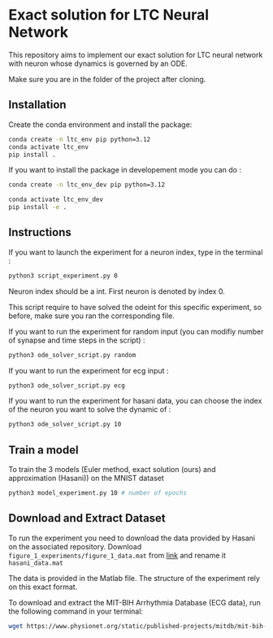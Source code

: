 # Exact solution for LTC Neural Network

This repository aims to implement our exact solution for LTC neural network with neuron whose dynamics is governed by an ODE.

Make sure you are in the folder of the project after cloning.

## Installation

Create the conda environment and install the package:

```bash
conda create -n ltc_env pip python=3.12
conda activate ltc_env
pip install .
```

If you want to install the package in  developement mode you can do : 

```bash
conda create -n ltc_env_dev pip python=3.12

conda activate ltc_env_dev
pip install -e .
```

## Instructions 

If you want to launch the experiment for a neuron index, type in the terminal : 


```bash
python3 script_experiment.py 0
```

Neuron index should be a int. First neuron is denoted by index 0.

This script require to have solved the odeint for this specific experiment, so before, make sure you ran the corresponding file. 

If you want to run the experiment for random input (you can modifiy number of synapse and time steps in the script) :

```bash
python3 ode_solver_script.py random 
```

If you want to run the experiment for ecg input :

```bash
python3 ode_solver_script.py ecg 
```

If you want to run the experiment for hasani data, you can choose the index of the neuron you want to solve the dynamic of :

```bash
python3 ode_solver_script.py 10
```

## Train a model 

To train the 3 models (Euler method, exact solution (ours) and approximation (Hasani)) on the MNIST dataset

```bash
python3 model_experiment.py 10 # number of epochs
```

## Download and Extract Dataset

To run the experiment you need to download the data provided by Hasani on the associated repository. Download `figure_1_experiments/figure_1_data.mat` from [link](https://github.com/raminmh/CfC) and rename it `hasani_data.mat`

The data is provided in the Matlab file. The structure of the experiment rely on this exact format.

To download and extract the MIT-BIH Arrhythmia Database (ECG data), run the following command in your terminal:

```bash
wget https://www.physionet.org/static/published-projects/mitdb/mit-bih-arrhythmia-database-1.0.0.zip && unzip mit-bih-arrhythmia-database-1.0.0.zip && rm mit-bih-arrhythmia-database-1.0.0.zip
